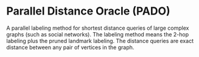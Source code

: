 Parallel Distance Oracle (PADO)
===============================

A parallel labeling method for shortest distance queries of large complex graphs (such as social networks). The labeling method means the 2-hop labeling plus the pruned landmark labeling. The distance queries are exact distance between any pair of vertices in the graph.

